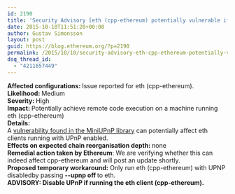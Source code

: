 ```yaml
---
id: 2190
title: 'Security Advisory [eth (cpp-ethereum) potentially vulnerable if running with UPnP enabled]'
date: 2015-10-10T11:51:20+00:00
author: Gustav Simonsson
layout: post
guid: https://blog.ethereum.org/?p=2190
permalink: /2015/10/10/security-advisory-eth-cpp-ethereum-potentially-vulnerable-if-running-with-upnp-enabled/
dsq_thread_id:
  - "4211657449"
---
```

<section class="postbody"><b>Affected configurations: </b>Issue reported for eth (cpp-ethereum).</section><section class="postbody"></section><section class="postbody"></section><section class="postbody"></section><section class="postbody"></section><section class="postbody"></section><section class="postbody"></section><section class="postbody"><b>Likelihood: </b>Medium</section><section class="postbody"></section><section class="postbody"></section><section class="postbody"></section><section class="postbody"></section><section class="postbody"></section><section class="postbody"><b>Severity: </b>High</section><section class="postbody"></section><section class="postbody"></section><section class="postbody"></section><section class="postbody"></section><section class="postbody"><b>Impact: </b>Potentially achieve remote code execution on a machine running eth (cpp-ethereum)</section><section class="postbody"></section><section class="postbody"></section><section class="postbody"><b>Details:</b></section>A <a href="http://talosintel.com/reports/TALOS-2015-0035/">vulnerability found in the MiniUPnP library</a> can potentially affect eth clients running with UPnP enabled.

<section class="postbody"></section><section class="postbody"><b>Effects on expected chain reorganisation depth: </b>none</section><section class="postbody"></section><section class="postbody"></section><section class="postbody"></section><section class="postbody"></section><section class="postbody"></section><section class="postbody"><b>Remedial action taken by Ethereum</b>: We are verifying whether this can indeed affect cpp-ethereum and will post an update shortly.</section><section class="postbody"></section><section class="postbody"></section><section class="postbody"></section><section class="postbody"></section><section class="postbody"></section><section class="postbody"><b>Proposed temporary workaround:</b> Only run eth (cpp-ethereum) with UPNP disabledby passing <strong>--upnp off </strong>to eth.</section><section class="postbody"></section><section class="postbody"></section><section class="postbody"></section><section class="postbody"></section><section class="postbody"><b>ADVISORY: Disable UPnP if running the eth client (cpp-ethereum).
</b></section>